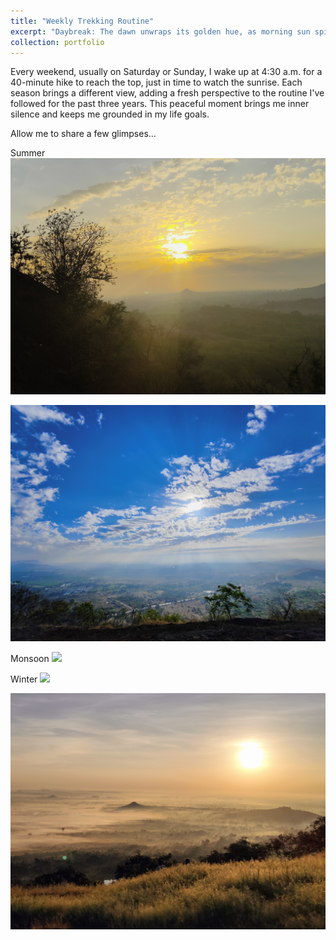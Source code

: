 ```yaml
---
title: "Weekly Trekking Routine"
excerpt: "Daybreak: The dawn unwraps its golden hue, as morning sun spills light anew. !!  <br/><img src='/images/trekking/5.jpg'>"
collection: portfolio
---
```


Every weekend, usually on Saturday or Sunday, I wake up at 4:30 a.m. for a 40-minute hike to reach the top, just in time to watch the sunrise. Each season brings a different view, adding a fresh perspective to the routine I've followed for the past three years. This peaceful moment brings me inner silence and keeps me grounded in my life goals.

Allow me to share a few glimpses…


Summer
<img src='/images/trekking/7.jpg'>

<img src='/images/trekking/8.jpg'>

Monsoon
<img src='/images/trekking/2.jpg'>

Winter
<img src='/images/trekking/4.jpg'>

<img src='/images/trekking/6.jpg'>
